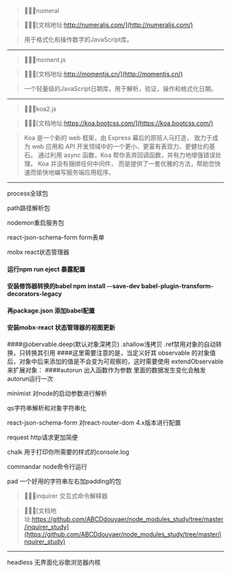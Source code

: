 
>🐝🐝🐝numeral

>🐝🐝🐝[文档地址:http://numeraljs.com/](http://numeraljs.com/)

>用于格式化和操作数字的JavaScript库。

---------


>🦀🦀🦀moment.js

>🦀🦀🦀[文档地址:http://momentjs.cn/](http://momentjs.cn/)

>一个轻量级的JavaScript日期库，用于解析，验证，操作和格式化日期。

---------


>🐠🐠🐠koa2.js

>🐠🐠🐠[文档地址:https://koa.bootcss.com/](https://koa.bootcss.com/)

>Koa 是一个新的 web 框架，由 Express 幕后的原班人马打造， 致力于成为 web 应用和 API 开发领域中的一个更小、更富有表现力、更健壮的基石。 通过利用 async 函数，Koa 帮你丢弃回调函数，并有力地增强错误处理。 Koa 并没有捆绑任何中间件， 而是提供了一套优雅的方法，帮助您快速而愉快地编写服务端应用程序。

---------


process全球包

path路径解析包

nodemon重启服务包

react-json-schema-form  form表单 

mobx react状态管理器
#### 运行npm run eject 暴露配置
#### 安装修饰器转换的babel  npm install --save-dev babel-plugin-transform-decorators-legacy
#### 再package.json 添加babel配置
#### 安装mobx-react 状态管理器的视图更新
####@obervable.deep(默认对象深拷贝) .shallow浅拷贝 .ref禁用对象的自动转换，只转换其引用
####这里需要注意的是，当定义好其 observable 的对象值后，对象中后来添加的值是不会变为可观察的，这时需要使用 extendObservable 来扩展对象：
####autorun 出入函数作为参数 里面的数据发生变化会触发autorun运行一次

minimist 对node的启动参数进行解析

qs字符串解析和对象字符串化

react-json-schema-form 对react-router-dom 4.x版本进行配置

request http请求更加简便

chalk 用于打印你所需要的样式的console.log

commandar node命令行运行

pad 一个好用的字符串左右加padding的包






>🦋🦋🦋inquirer  交互式命令解释器 

>🦋🦋🦋[文档地址:https://github.com/ABCDdouyaer/node_modules_study/tree/master/inquirer_study](https://github.com/ABCDdouyaer/node_modules_study/tree/master/inquirer_study)

---------



headless 无界面化谷歌浏览器内核 

